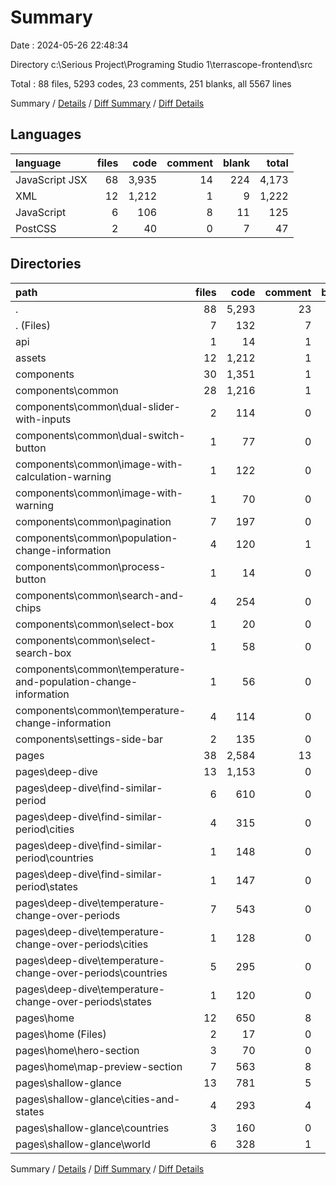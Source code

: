 # Summary

Date : 2024-05-26 22:48:34

Directory c:\\Serious Project\\Programing Studio 1\\terrascope-frontend\\src

Total : 88 files,  5293 codes, 23 comments, 251 blanks, all 5567 lines

Summary / [Details](details.md) / [Diff Summary](diff.md) / [Diff Details](diff-details.md)

## Languages
| language | files | code | comment | blank | total |
| :--- | ---: | ---: | ---: | ---: | ---: |
| JavaScript JSX | 68 | 3,935 | 14 | 224 | 4,173 |
| XML | 12 | 1,212 | 1 | 9 | 1,222 |
| JavaScript | 6 | 106 | 8 | 11 | 125 |
| PostCSS | 2 | 40 | 0 | 7 | 47 |

## Directories
| path | files | code | comment | blank | total |
| :--- | ---: | ---: | ---: | ---: | ---: |
| . | 88 | 5,293 | 23 | 251 | 5,567 |
| . (Files) | 7 | 132 | 7 | 16 | 155 |
| api | 1 | 14 | 1 | 2 | 17 |
| assets | 12 | 1,212 | 1 | 9 | 1,222 |
| components | 30 | 1,351 | 1 | 88 | 1,440 |
| components\\common | 28 | 1,216 | 1 | 84 | 1,301 |
| components\\common\\dual-slider-with-inputs | 2 | 114 | 0 | 4 | 118 |
| components\\common\\dual-switch-button | 1 | 77 | 0 | 3 | 80 |
| components\\common\\image-with-calculation-warning | 1 | 122 | 0 | 8 | 130 |
| components\\common\\image-with-warning | 1 | 70 | 0 | 6 | 76 |
| components\\common\\pagination | 7 | 197 | 0 | 23 | 220 |
| components\\common\\population-change-information | 4 | 120 | 1 | 11 | 132 |
| components\\common\\process-button | 1 | 14 | 0 | 2 | 16 |
| components\\common\\search-and-chips | 4 | 254 | 0 | 8 | 262 |
| components\\common\\select-box | 1 | 20 | 0 | 3 | 23 |
| components\\common\\select-search-box | 1 | 58 | 0 | 1 | 59 |
| components\\common\\temperature-and-population-change-information | 1 | 56 | 0 | 3 | 59 |
| components\\common\\temperature-change-information | 4 | 114 | 0 | 12 | 126 |
| components\\settings-side-bar | 2 | 135 | 0 | 4 | 139 |
| pages | 38 | 2,584 | 13 | 136 | 2,733 |
| pages\\deep-dive | 13 | 1,153 | 0 | 55 | 1,208 |
| pages\\deep-dive\\find-similar-period | 6 | 610 | 0 | 29 | 639 |
| pages\\deep-dive\\find-similar-period\\cities | 4 | 315 | 0 | 11 | 326 |
| pages\\deep-dive\\find-similar-period\\countries | 1 | 148 | 0 | 10 | 158 |
| pages\\deep-dive\\find-similar-period\\states | 1 | 147 | 0 | 8 | 155 |
| pages\\deep-dive\\temperature-change-over-periods | 7 | 543 | 0 | 26 | 569 |
| pages\\deep-dive\\temperature-change-over-periods\\cities | 1 | 128 | 0 | 6 | 134 |
| pages\\deep-dive\\temperature-change-over-periods\\countries | 5 | 295 | 0 | 14 | 309 |
| pages\\deep-dive\\temperature-change-over-periods\\states | 1 | 120 | 0 | 6 | 126 |
| pages\\home | 12 | 650 | 8 | 38 | 696 |
| pages\\home (Files) | 2 | 17 | 0 | 3 | 20 |
| pages\\home\\hero-section | 3 | 70 | 0 | 11 | 81 |
| pages\\home\\map-preview-section | 7 | 563 | 8 | 24 | 595 |
| pages\\shallow-glance | 13 | 781 | 5 | 43 | 829 |
| pages\\shallow-glance\\cities-and-states | 4 | 293 | 4 | 11 | 308 |
| pages\\shallow-glance\\countries | 3 | 160 | 0 | 12 | 172 |
| pages\\shallow-glance\\world | 6 | 328 | 1 | 20 | 349 |

Summary / [Details](details.md) / [Diff Summary](diff.md) / [Diff Details](diff-details.md)